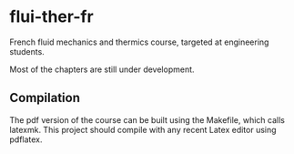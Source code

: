 flui-ther-fr
============

French fluid mechanics and thermics course, targeted at engineering students.

Most of the chapters are still under development.

Compilation
-----------

The pdf version of the course can be built using the Makefile, which calls latexmk. This project should compile with any recent Latex editor using pdflatex.
